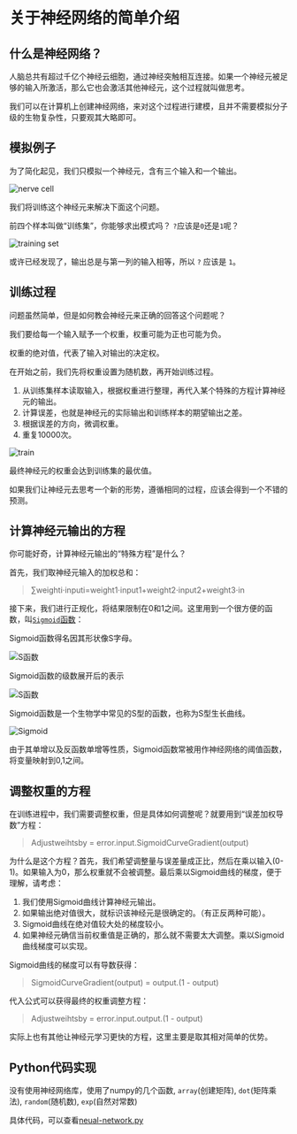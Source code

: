 # 关于神经网络的简单介绍

## 什么是神经网络？

人脑总共有超过千亿个神经云细胞，通过神经突触相互连接。如果一个神经元被足够的输入所激活，那么它也会激活其他神经元，这个过程就叫做思考。

我们可以在计算机上创建神经网络，来对这个过程进行建模，且并不需要模拟分子级的生物复杂性，只要观其大略即可。

## 模拟例子

为了简化起见，我们只模拟一个神经元，含有三个输入和一个输出。

![nerve cell](https://jizhi-10061919.file.myqcloud.com/blog/cafd4d2eeb64ddddc913f7f3fdd16727.png)

我们将训练这个神经元来解决下面这个问题。

前四个样本叫做“训练集”，你能够求出模式吗？ `?`应该是`0`还是`1`呢？

![training set](https://jizhi-10061919.file.myqcloud.com/blog/fa1856f4db09ca057549b1a592be5bcd.png)

或许已经发现了，输出总是与第一列的输入相等，所以 `?` 应该是 `1`。


## 训练过程

问题虽然简单，但是如何教会神经元来正确的回答这个问题呢？

我们要给每一个输入赋予一个权重，权重可能为正也可能为负。

权重的绝对值，代表了输入对输出的决定权。

在开始之前，我们先将权重设置为随机数，再开始训练过程。

1. 从训练集样本读取输入，根据权重进行整理，再代入某个特殊的方程计算神经元的输出。
1. 计算误差，也就是神经元的实际输出和训练样本的期望输出之差。
1. 根据误差的方向，微调权重。
1. 重复10000次。

![train](https://jizhi-10061919.file.myqcloud.com/blog/f65f4fefd7abd0e6d18340a17f0016f9.jpeg)

最终神经元的权重会达到训练集的最优值。

如果我们让神经元去思考一个新的形势，遵循相同的过程，应该会得到一个不错的预测。

## 计算神经元输出的方程

你可能好奇，计算神经元输出的“特殊方程”是什么？

首先，我们取神经元输入的加权总和：

> ∑weighti⋅inputi=weight1⋅input1+weight2⋅input2+weight3⋅in

接下来，我们进行正规化，将结果限制在0和1之间。这里用到一个很方便的函数，叫[`Sigmoid`函数](https://zh.wikipedia.org/wiki/S%E5%87%BD%E6%95%B0)：

Sigmoid函数得名因其形状像S字母。

![S函数](https://wikimedia.org/api/rest_v1/media/math/render/svg/a26a3fa3cbb41a3abfe4c7ff88d47f0181489d13)

Sigmoid函数的级数展开后的表示

![S函数](https://wikimedia.org/api/rest_v1/media/math/render/svg/d452330986d5f394c2a5af528efbaa028bcec3e3)

Sigmoid函数是一个生物学中常见的S型的函数，也称为S型生长曲线。

![Sigmoid](https://jizhi-10061919.file.myqcloud.com/blog/c0d8be2c18c551eefa1f3f2fb4f0b3e6.png)

由于其单增以及反函数单增等性质，Sigmoid函数常被用作神经网络的阈值函数，将变量映射到0,1之间。

## 调整权重的方程

在训练进程中，我们需要调整权重，但是具体如何调整呢？就要用到“误差加权导数”方程：

> Adjustweihtsby = error.input.SigmoidCurveGradient(output)

为什么是这个方程？首先，我们希望调整量与误差量成正比，然后在乘以输入(0-1)。如果输入为0，那么权重就不会被调整。最后乘以Sigmoid曲线的梯度，便于理解，请考虑：

1. 我们使用Sigmoid曲线计算神经元输出。
1. 如果输出绝对值很大，就标识该神经元是很确定的。（有正反两种可能）。
1. Sigmoid曲线在绝对值较大处的梯度较小。
1. 如果神经元确信当前权重值是正确的，那么就不需要太大调整。乘以Sigmoid曲线梯度可以实现。

Sigmoid曲线的梯度可以有导数获得：

> SigmoidCurveGradient(output) = output.(1 - output)

代入公式可以获得最终的权重调整方程：

> Adjustweihtsby = error.input.output.(1 - output)

实际上也有其他让神经元学习更快的方程，这里主要是取其相对简单的优势。

## Python代码实现

没有使用神经网络库，使用了numpy的几个函数, `array`(创建矩阵), `dot`(矩阵乘法), `random`(随机数), `exp`(自然对常数)

具体代码，可以查看[neual-network.py](../example/neaal/neual-network.py)
